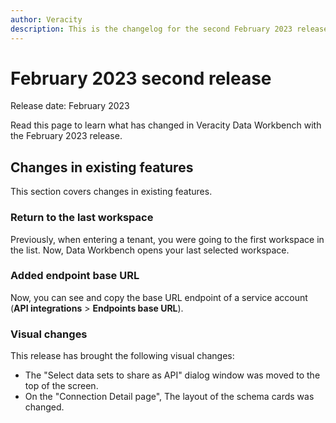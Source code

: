 ```yaml
---
author: Veracity
description: This is the changelog for the second February 2023 release of Data Workbench.
---
```


# February 2023 second release

Release date: February 2023

Read this page to learn what has changed in Veracity Data Workbench with the February 2023 release.

## Changes in existing features

This section covers changes in existing features.

### Return to the last workspace
Previously, when entering a tenant, you were going to the first workspace in the list. Now, Data Workbench opens your last selected workspace.

### Added endpoint base URL
Now, you can see and copy the base URL endpoint of a service account (**API integrations** > **Endpoints base URL**).

### Visual changes
This release has brought the following visual changes:
* The "Select data sets to share as API" dialog window was moved to the top of the screen.
* On the "Connection Detail page", The layout of the schema cards was changed.
